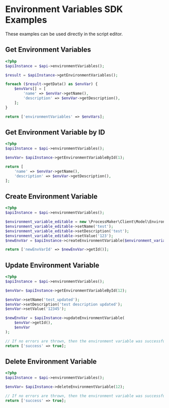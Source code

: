 # Environment Variables SDK Examples

These examples can be used directly in the script editor.

## Get Environment Variables

```php
<?php
$apiInstance = $api->environmentVariables();

$result = $apiInstance->getEnvironmentVariables();

foreach ($result->getData() as $envVar) {
    $envVars[] = [
        'name' => $envVar->getName(),
        'description' => $envVar->getDescription(),
    ];
}

return ['environmentVariables' => $envVars];
```

## Get Environment Variable by ID

```php
<?php
$apiInstance = $api->environmentVariables();

$envVar= $apiInstance->getEnvironmentVariableById(1);

return [
    'name' => $envVar->getName(),
    'description' => $envVar->getDescription(),
];
```

## Create Environment Variable 

```php
<?php
$apiInstance = $api->environmentVariables();

$environment_variable_editable = new \ProcessMaker\Client\Model\EnvironmentVariableEditable();
$environment_variable_editable->setName('test');
$environment_variable_editable->setDescription('test');
$environment_variable_editable->setValue('123');
$newEnvVar = $apiInstance->createEnvironmentVariable($environment_variable_editable);

return ['newEnvVarId' => $newEnvVar->getId()];
```

## Update Environment Variable

```php
<?php
$apiInstance = $api->environmentVariables();

$envVar= $apiInstance->getEnvironmentVariableById(12);

$envVar->setName('test_updated');
$envVar->setDescription('test description updated');
$envVar->setValue('12345');

$newEnvVar = $apiInstance->updateEnvironmentVariable(
    $envVar->getId(),
    $envVar
);

// If no errors are thrown, then the environment variable was successfully updated
return ['success' => true];
```

## Delete Environment Variable
```php
<?php
$apiInstance = $api->environmentVariables();

$envVar= $apiInstance->deleteEnvironmentVariable(12);

// If no errors are thrown, then the environment variable was successfully deleted
return ['success' => true];
```
